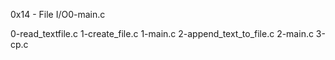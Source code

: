 0x14 - File I/O0-main.c

0-read_textfile.c
1-create_file.c
1-main.c
2-append_text_to_file.c
2-main.c
3-cp.c
